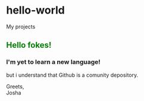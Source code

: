 # hello-world
My projects

<h2 style="color:green;">Hello fokes!</h2>
<h3>I'm yet to learn a new language!</h3>
<p>but i understand that Github is a comunity depository.</p>
Greets, <br>
Josha
